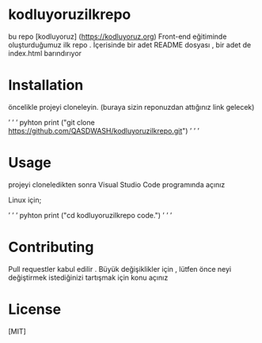 # kodluyoruzilkrepo
bu repo [kodluyoruz] (https://kodluyoruz.org) Front-end eğitiminde oluşturduğumuz ilk repo . İçerisinde bir adet README dosyası , bir adet de index.html barındırıyor 

# Installation 

öncelikle projeyi cloneleyin. (buraya sizin reponuzdan attığınız link gelecek)

 ’  ’  ’  pyhton
print ("git clone https://github.com/QASDWASH/kodluyoruzilkrepo.git")
 ’  ’  ’ 


# Usage 

projeyi cloneledikten sonra Visual Studio Code programında açınız 

Linux için;

 ’  ’  ’  pyhton
print ("cd kodluyoruzilkrepo
code.")
 ’  ’  ’ 

# Contributing 
Pull requestler kabul edilir . Büyük değişiklikler için , lütfen önce neyi değiştirmek istediğinizi tartışmak için konu açınız 

# License 

[MIT] 
